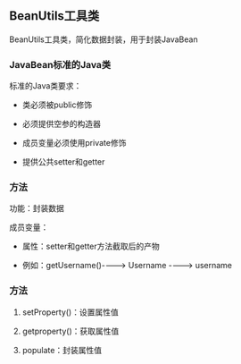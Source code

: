 ## BeanUtils工具类

BeanUtils工具类，简化数据封装，用于封装JavaBean

### JavaBean标准的Java类

标准的Java类要求：

- 类必须被public修饰

- 必须提供空参的构造器

- 成员变量必须使用private修饰

- 提供公共setter和getter



### 方法

功能：封装数据



成员变量：

- 属性：setter和getter方法截取后的产物

- 例如：getUsername()----> Username ----> username



### 方法

1. setProperty()：设置属性值

2. getproperty()：获取属性值
3. populate：封装属性值